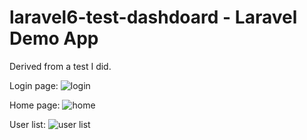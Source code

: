 # laravel6-test-dashdoard - Laravel Demo App
Derived from a test I did.

Login page:
![login](https://drive.google.com/file/d/1i3faxDzVsfZAnMgIzW-J7wFHcIS17FPp/view?usp=share_link)

Home page:
![home](https://drive.google.com/file/d/1cqEaTNdX18gTD6Gv7WZFoW_gDc2LPnI8/view?usp=share_link)

User list:
![user list](https://drive.google.com/file/d/1Mm6HmrZfFzCpuAlgXBKJPNXYbJwtvD0P/view?usp=share_link)


